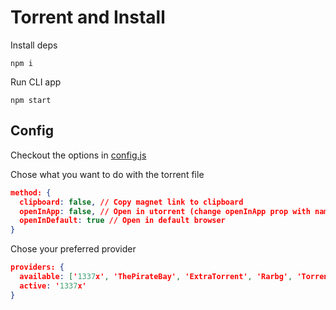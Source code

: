 # Torrent and Install

Install deps

`npm i`

Run CLI app

`npm start`

## Config

Checkout the options in [config.js](./config.js)

Chose what you want to do with the torrent file
```json
method: {
  clipboard: false, // Copy magnet link to clipboard
  openInApp: false, // Open in utorrent (change openInApp prop with name of default app)
  openInDefault: true // Open in default browser
}
```

Chose your preferred provider
```json
providers: {
  available: ['1337x', 'ThePirateBay', 'ExtraTorrent', 'Rarbg', 'Torrent9', 'KickassTorrents', 'TorrentProject', 'Torrentz2'],
  active: '1337x'
}
```
